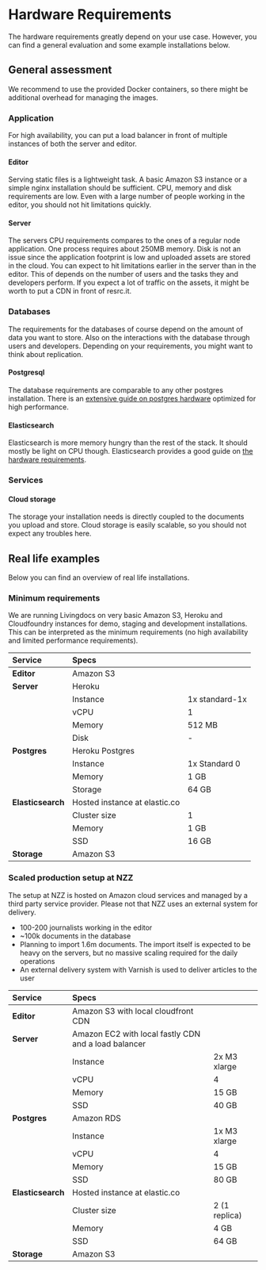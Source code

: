 # Hardware Requirements

The hardware requirements greatly depend on your use case. However, you can find a general evaluation and some example installations below.

## General assessment

We recommend to use the provided Docker containers, so there might be additional overhead for managing the images.

### Application

For high availability, you can put a load balancer in front of multiple instances of both the server and editor.

#### Editor

Serving static files is a lightweight task. A basic Amazon S3 instance or a simple nginx installation should be sufficient. CPU, memory and disk requirements are low. Even with a large number of people working in the editor, you should not hit limitations quickly.

#### Server

The servers CPU requirements compares to the ones of a regular node application. One process requires about 250MB memory. Disk is not an issue since the application footprint is low and uploaded assets are stored in the cloud. You can expect to hit limitations earlier in the server than in the editor. This of depends on the number of users and the tasks they and developers perform. If you expect a lot of traffic on the assets, it might be worth to put a CDN in front of resrc.it.

### Databases

The requirements for the databases of course depend on the amount of data you want to store. Also on the interactions with the database through users and developers. Depending on your requirements, you might want to think about replication.

#### Postgresql

The database requirements are comparable to any other postgres installation. There is an [extensive guide on postgres hardware](https://wiki.postgresql.org/wiki/Database_Hardware) optimized for high performance.

#### Elasticsearch

Elasticsearch is more memory hungry than the rest of the stack. It should mostly be light on CPU though. Elasticsearch provides a good guide on [the hardware requirements](https://www.elastic.co/guide/en/elasticsearch/guide/master/hardware.html).

### Services

#### Cloud storage

The storage your installation needs is directly coupled to the documents you upload and store. Cloud storage is easily scalable, so you should not expect any troubles here.

## Real life examples

Below you can find an overview of real life installations.

### Minimum requirements

We are running Livingdocs on very basic Amazon S3, Heroku and Cloudfoundry instances for demo, staging and development installations. This can be interpreted as the minimum requirements \(no high availability and limited performance requirements\).

| Service | Specs |  |
| :--- | :--- | :--- |
| **Editor** | Amazon S3 |  |
| **Server** | Heroku |  |
|  | Instance | 1x standard-1x |
|  | vCPU | 1 |
|  | Memory | 512 MB |
|  | Disk | - |
| **Postgres** | Heroku Postgres |  |
|  | Instance | 1x Standard 0 |
|  | Memory | 1 GB |
|  | Storage | 64 GB |
| **Elasticsearch** | Hosted instance at elastic.co |  |
|  | Cluster size | 1 |
|  | Memory | 1 GB |
|  | SSD | 16 GB |
| **Storage** | Amazon S3 |  |

### Scaled production setup at NZZ

The setup at NZZ is hosted on Amazon cloud services and managed by a third party service provider. Please not that NZZ uses an external system for delivery.

* 100-200 journalists working in the editor
* ~100k documents in the database 
* Planning to import 1.6m documents. The import itself is expected to be heavy on the servers, but no massive scaling required for the daily operations
* An external delivery system with Varnish is used to deliver articles to the user

| Service | Specs |  |
| :--- | :--- | :--- |
| **Editor** | Amazon S3 with local cloudfront CDN |  |
| **Server** | Amazon EC2 with local fastly CDN and a load balancer |  |
|  | Instance | 2x M3 xlarge |
|  | vCPU | 4 |
|  | Memory | 15 GB |
|  | SSD | 40 GB |
| **Postgres** | Amazon RDS |  |
|  | Instance | 1x M3 xlarge |
|  | vCPU | 4 |
|  | Memory | 15 GB |
|  | SSD | 80 GB |
| **Elasticsearch** | Hosted instance at elastic.co |  |
|  | Cluster size | 2 \(1 replica\) |
|  | Memory | 4 GB |
|  | SSD | 64 GB |
| **Storage** | Amazon S3 |  |

